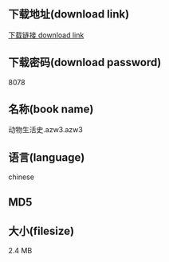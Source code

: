 ## 下载地址(download link)
[下载链接 download link](https://tutu365.netlify.app/?s=%E5%8A%A8%E7%89%A9%E7%94%9F%E6%B4%BB%E5%8F%B2.azw3)

## 下载密码(download password)
8078

## 名称(book name)
动物生活史.azw3.azw3

## 语言(language)
chinese

## MD5


## 大小(filesize)
2.4 MB
